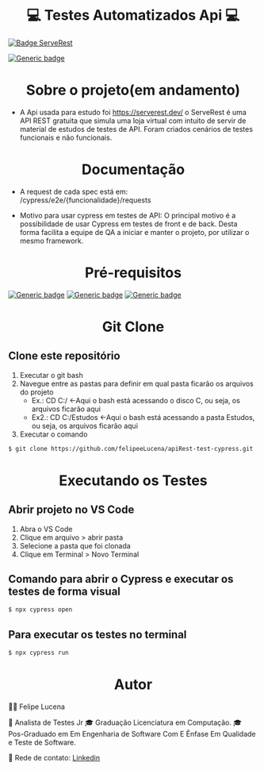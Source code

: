 <h1 align="center">💻 Testes Automatizados Api 💻</h1>

[![Badge ServeRest](https://img.shields.io/badge/API-ServeRest-green)](https://github.com/ServeRest/ServeRest/)

[![Generic badge](https://img.shields.io/badge/CypressDashboard-blue.svg)](https://dashboard.cypress.io/projects/h64yoh)

<h1 align="center">Sobre o projeto(em andamento)</h1>

- A Api usada para estudo foi https://serverest.dev/ o ServeRest é uma API REST gratuita que simula uma loja virtual com intuito de servir de material de estudos de testes de API. Foram criados cenários de testes funcionais e não funcionais.

<h1 align="center">Documentação</h1>

- A request de cada spec está em: /cypress/e2e/{funcionalidade}/requests

- Motivo para usar cypress em testes de API: O principal motivo é a possibilidade de usar Cypress em testes de front e de back. Desta forma facilita a equipe de QA a iniciar e manter o projeto, por utilizar o mesmo framework.

<h1 align="center">Pré-requisitos</h1>

[![Generic badge](https://img.shields.io/badge/Node-Download-green.svg)](https://nodejs.org/en/download/)
[![Generic badge](https://img.shields.io/badge/Git-Download-green.svg)](https://git-scm.com)
[![Generic badge](https://img.shields.io/badge/VS_Code-Download-green.svg)](https://code.visualstudio.com/download)

<h1 align="center">Git Clone</h1>

## Clone este repositório

1. Executar o git bash
2. Navegue entre as pastas para definir em qual pasta ficarão os arquivos do projeto
    - Ex.: CD C:/   <-Aqui o bash está acessando o disco C, ou seja, os arquivos ficarão aqui
    - Ex2.: CD C:/Estudos <-Aqui o bash está acessando a pasta Estudos, ou seja, os arquivos ficarão aqui
3. Executar o comando
```bash
$ git clone https://github.com/felipeeLucena/apiRest-test-cypress.git
```

<h1 align="center">Executando os Testes</h1>

## Abrir projeto no VS Code
1. Abra o VS Code
2. Clique em arquivo > abrir pasta
3. Selecione a pasta que foi clonada
4. Clique em Terminal > Novo Terminal

## Comando para abrir o Cypress e executar os testes de forma visual
```bash
$ npx cypress open
```

## Para executar os testes no terminal
```bash
$ npx cypress run
```

<h1 align="center"> Autor </h1>

🥷🏼 Felipe Lucena

💼 Analista de Testes Jr
🎓 Graduação Licenciatura em Computação. 
🎓 Pos-Graduado em Em Engenharia de Software Com E Ênfase Em Qualidade e Teste de Software.

📲 Rede de contato:
[Linkedin](www.linkedin.com/in/felipeelucena)

